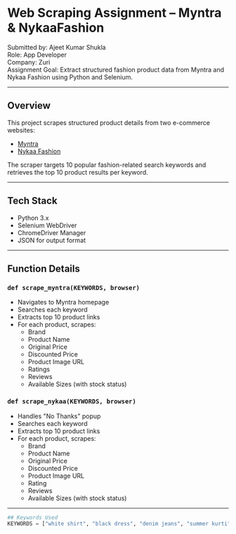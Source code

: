# Web Scraping Assignment – Myntra & NykaaFashion

Submitted by: Ajeet Kumar Shukla  
Role: App Developer  
Company: Zuri  
Assignment Goal: Extract structured fashion product data from Myntra and Nykaa Fashion using Python and Selenium.

---

## Overview

This project scrapes structured product details from two e-commerce websites:

- [Myntra](https://www.myntra.com)
- [Nykaa Fashion](https://www.nykaafashion.com)

The scraper targets 10 popular fashion-related search keywords and retrieves the top 10 product results per keyword.

---

## Tech Stack

- Python 3.x
- Selenium WebDriver
- ChromeDriver Manager
- JSON for output format

---

## Function Details

### `def scrape_myntra(KEYWORDS, browser)`
- Navigates to Myntra homepage
- Searches each keyword
- Extracts top 10 product links
- For each product, scrapes:
  - Brand  
  - Product Name  
  - Original Price  
  - Discounted Price  
  - Product Image URL  
  - Ratings  
  - Reviews  
  - Available Sizes (with stock status)  

### `def scrape_nykaa(KEYWORDS, browser)`
- Handles "No Thanks" popup
- Searches each keyword
- Extracts top 10 product links
- For each product, scrapes:
  - Brand  
  - Product Name  
  - Original Price  
  - Discounted Price  
  - Product Image URL  
  - Rating  
  - Reviews  
  - Available Sizes (with stock status)

---
```python
## Keywords Used
KEYWORDS = ["white shirt", "black dress", "denim jeans", "summer kurti", "co-ord set", "oversized t-shirt", "sneakers", "blue linen pants", "pink blazer for women", "yellow maxi dress"]
